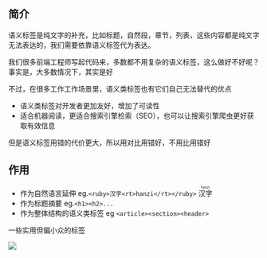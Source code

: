 ## 简介

语义标签是纯文字的补充，比如标题，自然段，章节，列表，这些内容都是纯文字无法表达的，我们需要依靠语义标签代为表达。

我们很多前端工程师写起代码来，多数都不用复杂的语义标签，这么做好不好呢？事实是，大多数情况下，其实是好

不过，在很多工作工作场景里，语义类标签也有它们自己无法替代的优点

* 语义类标签对开发者更加友好，增加了可读性
* 适合机器阅读，更适合搜索引擎检索（SEO），也可以让搜索引擎爬虫更好获取有效信息

但是语义标签用错的代价更大，所以用对比用错好，不用比用错好

## 作用

* 作为自然语言延伸 eg.`<ruby>汉字<rt>hanzi</rt></ruby>` <ruby>汉字<rt>hanzi</rt></ruby>
* 作为标题摘要 eg.`<h1><h2>...`
* 作为整体结构的语义类标签 eg `<article><section><header>`

一些实用但偏小众的标签

![](https://static001.geekbang.org/resource/image/96/9e/9684130e423b6734b23652f4f0b6359e.jpg)
